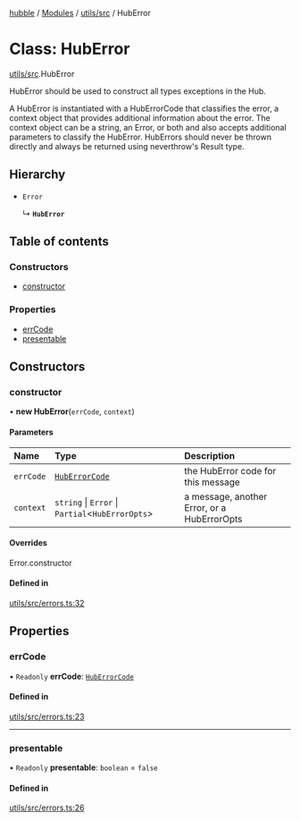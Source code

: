 [hubble](../README.md) / [Modules](../modules.md) / [utils/src](../modules/utils_src.md) / HubError

# Class: HubError

[utils/src](../modules/utils_src.md).HubError

HubError should be used to construct all types exceptions in the Hub.

A HubError is instantiated with a HubErrorCode that classifies the error, a context object that
provides additional information about the error. The context object can be a string, an Error,
or both and also accepts additional parameters to classify the HubError. HubErrors should never
be thrown directly and always be returned using neverthrow's Result type.

## Hierarchy

- `Error`

  ↳ **`HubError`**

## Table of contents

### Constructors

- [constructor](utils_src.HubError.md#constructor)

### Properties

- [errCode](utils_src.HubError.md#errcode)
- [presentable](utils_src.HubError.md#presentable)

## Constructors

### constructor

• **new HubError**(`errCode`, `context`)

#### Parameters

| Name | Type | Description |
| :------ | :------ | :------ |
| `errCode` | [`HubErrorCode`](../modules/utils_src.md#huberrorcode) | the HubError code for this message |
| `context` | `string` \| `Error` \| `Partial`<`HubErrorOpts`\> | a message, another Error, or a HubErrorOpts |

#### Overrides

Error.constructor

#### Defined in

[utils/src/errors.ts:32](https://github.com/vinliao/hubble/blob/f898740/packages/utils/src/errors.ts#L32)

## Properties

### errCode

• `Readonly` **errCode**: [`HubErrorCode`](../modules/utils_src.md#huberrorcode)

#### Defined in

[utils/src/errors.ts:23](https://github.com/vinliao/hubble/blob/f898740/packages/utils/src/errors.ts#L23)

___

### presentable

• `Readonly` **presentable**: `boolean` = `false`

#### Defined in

[utils/src/errors.ts:26](https://github.com/vinliao/hubble/blob/f898740/packages/utils/src/errors.ts#L26)
